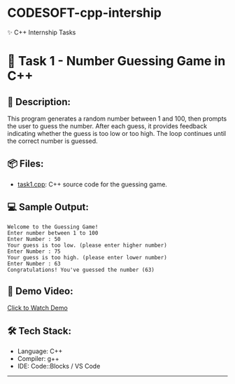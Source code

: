 # CODESOFT-cpp-intership
✨ C++ Internship Tasks
# 🎯 Task 1 - Number Guessing Game in C++

## 📄 Description:
This program generates a random number between 1 and 100, then prompts the user to guess the number. After each guess, it provides feedback indicating whether the guess is too low or too high. The loop continues until the correct number is guessed.

## 📦 Files:
- [task1.cpp](https://github.com/priyankagawali09/CODESOFT-cpp-intership/blob/main/task1.cpp): C++ source code for the guessing game.

## 💻 Sample Output:

```
Welcome to the Guessing Game!
Enter number between 1 to 100
Enter Number : 50
Your guess is too low. (please enter higher number)
Enter Number : 75
Your guess is too high. (please enter lower number)
Enter Number : 63
Congratulations! You've guessed the number (63)
```

## 🎥 Demo Video:
[Click to Watch Demo](https://drive.google.com/file/d/1DF5fR-nuGnzQmFXBSDHtD7dYzZmnNCII/view?usp=sharing)

## 🛠️ Tech Stack:
- Language: C++
- Compiler: g++
- IDE: Code::Blocks / VS Code

---

